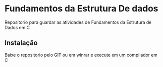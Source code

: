 # Fundamentos da Estrutura De dados

Repositorio para guardar as atividades de Fundamentos da Estrutura de Dados em C

## Instalação

Baixe o repositorio pelo GIT ou em winrar e execute em um compilador em C

